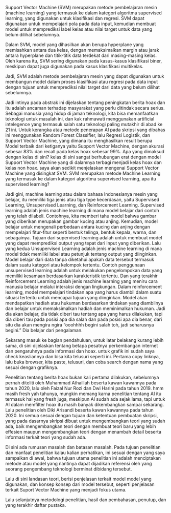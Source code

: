 Support Vector Machine (SVM) merupakan metode pembelajaran mesin (machine learning) yang termasuk ke dalam kategori algoritma supervised learning, yang digunakan untuk klasifikasi dan regresi. SVM dapat digunakan untuk mempelajari pola pada data input, kemudian membuat model untuk memprediksi label kelas atau nilai target untuk data yang belum dilihat sebelumnya.

Dalam SVM, model yang dihasilkan akan berupa hyperplane yang memisahkan antara dua kelas, dengan memaksimalkan margin atau jarak antara hyperplane dan titik-titik data terdekat dari masing-masing kelas. Oleh karena itu, SVM sering digunakan pada kasus-kasus klasifikasi biner, meskipun dapat juga digunakan pada kasus klasifikasi multikelas.

Jadi, SVM adalah metode pembelajaran mesin yang dapat digunakan untuk membangun model dalam proses klasifikasi atau regresi pada data input dengan tujuan untuk memprediksi nilai target dari data yang belum dilihat sebelumnya.


Jadi intinya pada abstrak ini dijelaskan tentang peningkatan berita hoax dan itu adalah ancaman terhadap masyarakat yang perlu ditindak secara serius. Sebagai manusia yang hidup di jaman teknologi, kita bisa memanfaatkan teknologi untuk masalah ini, dan kak rahmawati menggunakan artificial intelegence yang termasuk salah satu teknologi paling mutakhir di abad ke 21 ini. Untuk kerangka atau metode penerapan AI pada skripsi yang dibahas ini menggunakan Random Forest Classifier, lalu Regresi Logistik, dan Support Vector Machine, yang dimana itu menghasilkan result berupa Model terbaik dari ketiganya yaitu Support Vector Machine, dengan akurasi sebesar 83% dan recall pada kelas hoax sebesar 99%. Apa yang dimaksud dengan kelas di sini? kelas di sini sangat berhubungan erat dengan model Support Vector Machine yang di dalamnya terbagi menjadi kelas hoax dan kelas non hoax. saya akan sedikit menjelaskan mengenai Support Vector Machine yang disingkat SVM. SVM merupakan metode Machine Learning yang termasuk ke dalam kategori algoritma supervised learning, apa itu supervised learning?

Jadi gini, machine learning atau dalam bahasa Indonesianya mesin yang belajar, itu memiliki tiga jenis atau tiga type kecerdasan, yaitu Supervised Learning, Unsupervised Learning, dan Reinforcement Learning. Supervised learning adalah jenis machine learning di mana model belajar dari contoh yang telah dilabeli. Contohnya, kita memberi tahu model bahwa gambar yang diberikan merupakan gambar kucing atau anjing. Kemudian, model belajar untuk mengenali perbedaan antara kucing dan anjing dengan mempelajari fitur-fitur seperti bentuk telinga, bentuk kepala, warna, dan sebagainya. Tujuan dari supervised learning adalah untuk membuat model yang dapat memprediksi output yang tepat dari input yang diberikan. Lalu yang kedua Unsupervised Learning adalah jenis machine learning di mana model tidak memiliki label atau petunjuk tentang output yang diinginkan. Model belajar dari data tanpa diketahui apakah data tersebut termasuk dalam suatu kategori atau kelompok tertentu. Contoh penggunaan unsupervised learning adalah untuk melakukan pengelompokan data yang memiliki kesamaan berdasarkan karakteristik tertentu. Dan yang terakhir Reinforcement Learning adalah jenis machine learning yang meniru cara manusia belajar melalui interaksi dengan lingkungan. Dalam reinforcement learning, model mempelajari tindakan apa yang harus diambil dalam suatu situasi tertentu untuk mencapai tujuan yang diinginkan. Model akan mendapatkan hadiah atau hukuman berdasarkan tindakan yang diambilnya dan belajar untuk memaksimalkan hadiah dan meminimalkan hukuman. Jadi dia akan belajar, dia tidak diberi tau tentang apa yang harus dilakukan, tapi dia diberi tau pada posisi apa dia salah dan pada posisi apa dia benar, dari situ dia akan mengira ngira “ooohhhh begini salah toh, jadi seharusnya begini.” Dia belajar dari pengalaman.

Sekarang masuk ke bagian pendahuluan, untuk latar belakang kurang lebih sama, di sini dijelaskan tentang betapa pesatnya perkembangan internet dan pengaruhnya pada informasi dan hoax. untuk grafik ini sudah saya check keasliannya dan bisa kita telusuri seperti ini. Pertama copy linknya, lalu buka browser, kita paste, telusuri, dan coba search dengan nama yang sesuai dengan grafiknya.

Penelitian tentang berita hoax bukan kali pertama dilakukan, sebelumnya pernah diteliti oleh Muhammad Athaillah beserta kawan kawannya pada tahun 2020, lalu oleh Faizal Nur Rozi dan Dwi Harini pada tahun 2019. hmm masih fresh yah tahunya, mungkin memang karna penelitian tentang AI itu termasuk hal yang fresh juga, meskipun AI sudah ada sejak lama, tapi untuk AI dalam memfilter hoax itu masih banyak dikembangkan sampai sekarang. Lalu penelitian oleh Diki Arisandi beserta kawan kawannya pada tahun 2020. Ini semua sesuai dengan tujuan dan ketentuan pembuatan skripsi, yang pada dasarnya skripsi dibuat untuk mengembangkan teori yang sudah ada, baik mengembangkan teori dengan membuat teori baru yang lebih effesien maupun mengembangkan teori dengan menambah detail beserta
informasi terkait teori yang sudah ada.

Di sini ada rumusan masalah dan batasan masalah. Pada tujuan penelitian dan manfaat penelitian kalau kalian perhatikan, ini sesuai dengan yang saya sampaikan di awal, bahwa tujuan utama penelitian ini adalah menciptakan metode atau model yang nantinya dapat dijadikan referensi oleh yang seorang pengembang teknologi berminat dibidang tersebut.

Lalu di sini landasan teori, berisi penjelasan terkait model model yang digunakan, dan konsep konsep dari model tersebut, seperti penjelasan terkait Suport Vector Machine yang menjadi fokus utama.

Lalu selanjutnya metodologi penelitian, hasil dan pembahasan, penutup, dan yang terakhir daftar pustaka.
